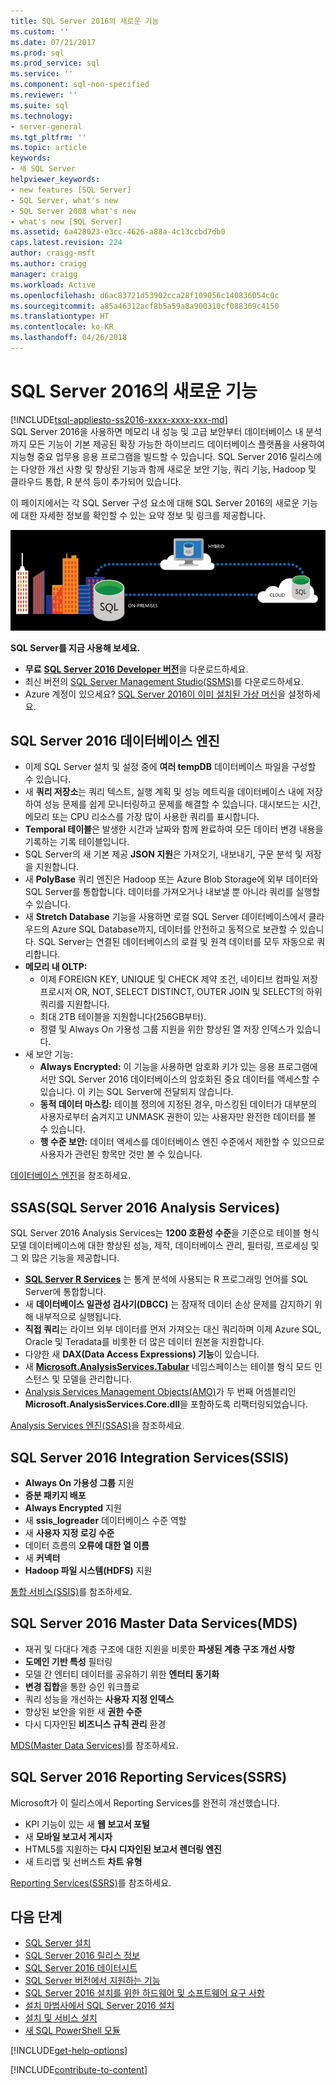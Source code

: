 ```yaml
---
title: SQL Server 2016의 새로운 기능
ms.custom: ''
ms.date: 07/21/2017
ms.prod: sql
ms.prod_service: sql
ms.service: ''
ms.component: sql-non-specified
ms.reviewer: ''
ms.suite: sql
ms.technology:
- server-general
ms.tgt_pltfrm: ''
ms.topic: article
keywords:
- 새 SQL Server
helpviewer_keywords:
- new features [SQL Server]
- SQL Server, what's new
- SQL Server 2008 what's new
- what's new [SQL Server]
ms.assetid: 6a428023-e3cc-4626-a88a-4c13ccbd7db0
caps.latest.revision: 224
author: craigg-msft
ms.author: craigg
manager: craigg
ms.workload: Active
ms.openlocfilehash: d6ac83721d53902cca28f109056c140836054c0c
ms.sourcegitcommit: a85a46312acf8b5a59a8a900310cf088369c4150
ms.translationtype: HT
ms.contentlocale: ko-KR
ms.lasthandoff: 04/26/2018
---
```

# <a name="whats-new-in-sql-server-2016"></a>SQL Server 2016의 새로운 기능
[!INCLUDE[tsql-appliesto-ss2016-xxxx-xxxx-xxx-md](../includes/tsql-appliesto-ss2016-xxxx-xxxx-xxx-md.md)]  
 SQL Server 2016을 사용하면 메모리 내 성능 및 고급 보안부터 데이터베이스 내 분석까지 모든 기능이 기본 제공된 확장 가능한 하이브리드 데이터베이스 플랫폼을 사용하여 지능형 중요 업무용 응용 프로그램을 빌드할 수 있습니다. SQL Server 2016 릴리스에는 다양한 개선 사항 및 향상된 기능과 함께 새로운 보안 기능, 쿼리 기능, Hadoop 및 클라우드 통합, R 분석 등이 추가되어 있습니다. 

이 페이지에서는 각 SQL Server 구성 요소에 대해 SQL Server 2016의 새로운 기능에 대한 자세한 정보를 확인할 수 있는 요약 정보 및 링크를 제공합니다. 

![SQL Server 2016](../sql-server/media/sql-server-2016.png) 

 **SQL Server를 지금 사용해 보세요.** 
- **무료** [**SQL Server 2016 Developer 버전**](https://www.microsoft.com/en-us/cloud-platform/sql-server-editions-developers)을 다운로드하세요.
- 최신 버전의 [SQL Server Management Studio(SSMS)](../ssms/download-sql-server-management-studio-ssms.md)를 다운로드하세요. 
- Azure 계정이 있으세요? 
  [SQL Server 2016이 이미 설치된 가상 머신](https://azure.microsoft.com/marketplace/partners/microsoft/sqlserver2016sp1standardwindowsserver2016/)을 설정하세요.

## <a name="sql-server-2016-database-engine"></a>SQL Server 2016 데이터베이스 엔진
- 이제 SQL Server 설치 및 설정 중에 **여러 tempDB** 데이터베이스 파일을 구성할 수 있습니다.
- 새 **쿼리 저장소**는 쿼리 텍스트, 실행 계획 및 성능 메트릭을 데이터베이스 내에 저장하여 성능 문제를 쉽게 모니터링하고 문제를 해결할 수 있습니다. 대시보드는 시간, 메모리 또는 CPU 리소스를 가장 많이 사용한 쿼리를 표시합니다.
- **Temporal 테이블**은 발생한 시간과 날짜와 함께 완료하여 모든 데이터 변경 내용을 기록하는 기록 테이블입니다.
- SQL Server의 새 기본 제공 **JSON 지원**은 가져오기, 내보내기, 구문 분석 및 저장을 지원합니다.
- 새 **PolyBase** 쿼리 엔진은 Hadoop 또는 Azure Blob Storage에 외부 데이터와 SQL Server를 통합합니다. 데이터를 가져오거나 내보낼 뿐 아니라 쿼리를 실행할 수 있습니다.
- 새 **Stretch Database** 기능을 사용하면 로컬 SQL Server 데이터베이스에서 클라우드의 Azure SQL Database까지, 데이터를 안전하고 동적으로 보관할 수 있습니다. SQL Server는 연결된 데이터베이스의 로컬 및 원격 데이터를 모두 자동으로 쿼리합니다. 
- **메모리 내 OLTP:** 
    - 이제 FOREIGN KEY, UNIQUE 및 CHECK 제약 조건, 네이티브 컴파일 저장 프로시저 OR, NOT, SELECT DISTINCT, OUTER JOIN 및 SELECT의 하위 쿼리를 지원합니다.
    - 최대 2TB 테이블을 지원합니다(256GB부터). 
    - 정렬 및 Always On 가용성 그룹 지원을 위한 향상된 열 저장 인덱스가 있습니다.
- 새 보안 기능:
    - **Always Encrypted:** 이 기능을 사용하면 암호화 키가 있는 응용 프로그램에서만 SQL Server 2016 데이터베이스의 암호화된 중요 데이터를 액세스할 수 있습니다. 이 키는 SQL Server에 전달되지 않습니다.
    - **동적 데이터 마스킹:** 테이블 정의에 지정된 경우, 마스킹된 데이터가 대부분의 사용자로부터 숨겨지고 UNMASK 권한이 있는 사용자만 완전한 데이터를 볼 수 있습니다.
    - **행 수준 보안:** 데이터 액세스를 데이터베이스 엔진 수준에서 제한할 수 있으므로 사용자가 관련된 항목만 것만 볼 수 있습니다. 

[데이터베이스 엔진](../database-engine/configure-windows/what-s-new-in-sql-server-2016-database-engine.md)을 참조하세요.
## <a name="sql-server-2016-analysis-services-ssas"></a>SSAS(SQL Server 2016 Analysis Services)
SQL Server 2016 Analysis Services는 **1200 호환성 수준**을 기준으로 테이블 형식 모델 데이터베이스에 대한 향상된 성능, 제작, 데이터베이스 관리, 필터링, 프로세싱 및 그 외 많은 기능을 제공합니다.
- **[SQL Server R Services](../advanced-analytics/r-services/what-s-new-in-sql-server-r-services.md)** 는 통계 분석에 사용되는 R 프로그래밍 언어를 SQL Server에 통합합니다. 
- 새 **데이터베이스 일관성 검사기(DBCC)** 는 잠재적 데이터 손상 문제를 감지하기 위해 내부적으로 실행됩니다.
- **직접 쿼리**는 라이브 외부 데이터를 먼저 가져오는 대신 쿼리하며 이제 Azure SQL, Oracle 및 Teradata를 비롯한 더 많은 데이터 원본을 지원합니다. 
- 다양한 새 **DAX(Data Access Expressions) 기능**이 있습니다.
- 새 **[Microsoft.AnalysisServices.Tabular](http://msdn.microsoft.com/library/microsoft.analysisservices.tabular.aspx)** 네임스페이스는 테이블 형식 모드 인스턴스 및 모델을 관리합니다. 
- [Analysis Services Management Objects(AMO)](http://msdn.microsoft.com/library/mt436122.aspx)가 두 번째 어셈블리인 **Microsoft.AnalysisServices.Core.dll**을 포함하도록 리팩터링되었습니다.

[Analysis Services 엔진(SSAS)](../analysis-services/what-s-new-in-analysis-services.md)을 참조하세요. 

## <a name="sql-server-2016-integration-services-ssis"></a>SQL Server 2016 Integration Services(SSIS)
- **Always On 가용성 그룹** 지원
- **증분 패키지 배포**
- **Always Encrypted** 지원
- 새 **ssis_logreader** 데이터베이스 수준 역할
- 새 **사용자 지정 로깅 수준**
- 데이터 흐름의 **오류에 대한 열 이름** 
- 새 **커넥터**
- **Hadoop 파일 시스템(HDFS)** 지원

[통합 서비스(SSIS)](../integration-services/what-s-new-in-integration-services-in-sql-server-2016.md)를 참조하세요.

## <a name="sql-server-2016-master-data-services-mds"></a>SQL Server 2016 Master Data Services(MDS)
- 재귀 및 다대다 계층 구조에 대한 지원을 비롯한 **파생된 계층 구조 개선 사항**
- **도메인 기반 특성** 필터링
- 모델 간 엔터티 데이터를 공유하기 위한 **엔터티 동기화**
- **변경 집합**을 통한 승인 워크플로
- 쿼리 성능을 개선하는 **사용자 지정 인덱스**
- 향상된 보안을 위한 새 **권한 수준**
- 다시 디자인된 **비즈니스 규칙 관리** 환경

[MDS(Master Data Services)](../master-data-services/what-s-new-in-master-data-services-mds.md)를 참조하세요.

## <a name="sql-server-2016-reporting-services-ssrs"></a>SQL Server 2016 Reporting Services(SSRS)
Microsoft가 이 릴리스에서 Reporting Services를 완전히 개선했습니다. 
- KPI 기능이 있는 새 **웹 보고서 포털**
- 새 **모바일 보고서 게시자**
- HTML5를 지원하는 **다시 디자인된 보고서 렌더링 엔진** 
- 새 트리맵 및 선버스트 **차트 유형** 

[Reporting Services(SSRS)](../reporting-services/what-s-new-in-sql-server-reporting-services-ssrs.md)를 참조하세요.

## <a name="next-steps"></a>다음 단계   
- [SQL Server 설치](../database-engine/install-windows/installation-for-sql-server-2016.md)   
- [SQL Server 2016 릴리스 정보](../sql-server/sql-server-2016-release-notes.md) 
- [SQL Server 2016 데이터시트](http://download.microsoft.com/download/C/5/3/C53C3AEF-653C-4598-8721-D522E8AC6A3A/SQL_Server_2016_Everything_Built-In_Datasheet_EN_US.pdf)
- [SQL Server 버전에서 지원하는 기능](https://msdn.microsoft.com/library/cc645993.aspx)
- [SQL Server 2016 설치를 위한 하드웨어 및 소프트웨어 요구 사항](../sql-server/install/hardware-and-software-requirements-for-installing-sql-server.md)
- [설치 마법사에서 SQL Server 2016 설치](../database-engine/install-windows/install-sql-server-from-the-installation-wizard-setup.md)
- [설치 및 서비스 설치](http://msdn.microsoft.com/library/6df72a78-6b36-4bc1-948e-04b4ebe46094)
- [새 SQL PowerShell 모듈](https://blogs.technet.microsoft.com/dataplatforminsider/2016/06/30/sql-powershell-july-2016-update/)

[!INCLUDE[get-help-options](../includes/paragraph-content/get-help-options.md)]

[!INCLUDE[contribute-to-content](../includes/paragraph-content/contribute-to-content.md)]